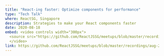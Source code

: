 ```yaml
---
title: "React-ing faster: Optimize components for performance"
type: "Tech Talk"
where: ReactSG, Singapore
description: Strategies to make your React components faster
date: 2020-08-18
embed: <video controls width="300px">
  <source src="https://github.com/ReactJSSG/meetups/blob/master/recordings/aug-2020/akshata.mp4?raw=true"></source>
  </video>
link: https://github.com/ReactJSSG/meetups/blob/master/recordings/aug-2020/akshata.mp4
---
```

